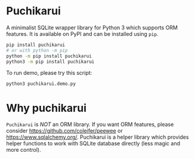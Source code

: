 Puchikarui
==========

A minimalist SQLite wrapper library for Python 3 which supports ORM features.
It is available on PyPI and can be installed using `pip`.

```bash
pip install puchikarui
# or with python -m pip
python -m pip install puchikarui
python3 -m pip install puchikarui
```

To run demo, please try this script:
```bash
python3 puchikarui.demo.py
```

# Why puchikarui
`Puchikarui` is *NOT* an ORM library.
If you want ORM features, please consider https://github.com/coleifer/peewee or https://www.sqlalchemy.org/.
Puchikarui is a helper library which provides helper functions to work with SQLite database directly (less magic and more control).

